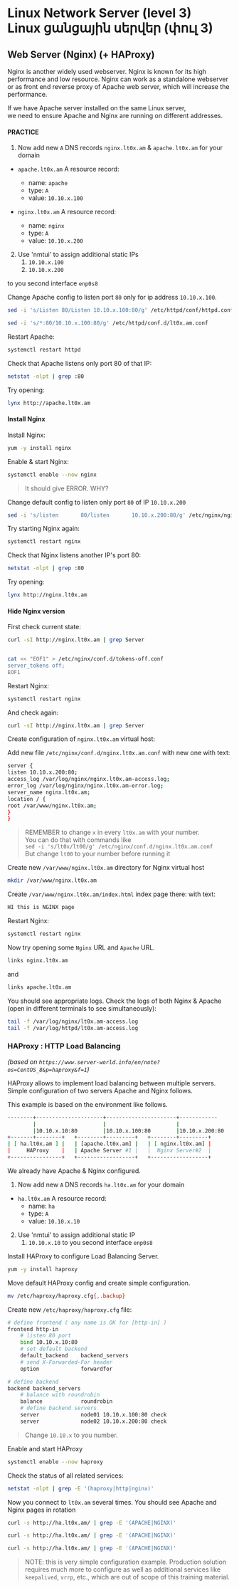 # Linux Network Server (level 3) <br /> Linux ցանցային սերվեր (փուլ 3)

## Web Server (Nginx) (+ HAProxy) 


Nginx is another widely used webserver. 
Nginx is known for its high performance and low resource. 
Nginx can work as a standalone webserver or as front end reverse proxy of Apache web server, which will increase the performance.

If we have Apache server installed on the same Linux server, <br>
we need to ensure Apache and Nginx are running on different addresses.


#### PRACTICE

1. Now add new `A` DNS records `nginx.lt0x.am` &  `apache.lt0x.am` for your domain 

* `apache.lt0x.am` A resource record:
  * name:   `apache` 
  * type:   `A` 
  * value:  `10.10.x.100`

* `nginx.lt0x.am` A resource record:
  * name:   `nginx` 
  * type:   `A` 
  * value:  `10.10.x.200`

 
2. Use 'nmtui' to assign additional static IPs 
   1. `10.10.x.100` 
   2. `10.10.x.200` 

to you second interface `enp0s8` 




Change Apache config to listen port `80` only for ip address `10.10.x.100`. 

```bash
sed -i 's/Listen 80/Listen 10.10.x.100:80/g' /etc/httpd/conf/httpd.conf
```

```bash
sed -i 's/*:80/10.10.x.100:80/g' /etc/httpd/conf.d/lt0x.am.conf
```

Restart Apache:
```bash
systemctl restart httpd
```

Check that Apache listens only port 80 of that IP: 
```bash
netstat -nlpt | grep :80
```

Try opening: 
```bash
lynx http://apache.lt0x.am
```


#### Install Nginx

Install Nginx:  
```bash
yum -y install nginx
```

Enable & start Nginx: 
```bash
systemctl enable --now nginx
```

> It should give ERROR. WHY?


Change default config to listen only port `80` of IP `10.10.x.200`

```bash
sed -i 's/listen       80/listen       10.10.x.200:80/g' /etc/nginx/nginx.conf
```

Try starting Nginx again: 
```bash
systemctl restart nginx
```

Check that Nginx listens another IP's port 80: 
```bash
netstat -nlpt | grep :80
```

Try opening: 
```bash
lynx http://nginx.lt0x.am
```


#### Hide Nginx version

First check current state:

```bash
curl -sI http://nginx.lt0x.am | grep Server
```

```bash

cat << "EOF1" > /etc/nginx/conf.d/tokens-off.conf
server_tokens off;
EOF1

```

Restart Nginx: 
```bash
systemctl restart nginx
```

And check again:
```bash
curl -sI http://nginx.lt0x.am | grep Server
```



Create configuration of `nginx.lt0x.am` virtual host:

Add new file `/etc/nginx/conf.d/nginx.lt0x.am.conf`
with new one with text:

```bash
server {
listen 10.10.x.200:80;
access_log /var/log/nginx/nginx.lt0x.am-access.log;
error_log /var/log/nginx/nginx.lt0x.am-error.log;
server_name nginx.lt0x.am;
location / {
root /var/www/nginx.lt0x.am;
}
}
```

> REMEMBER to change `x` in every `lt0x.am` with your number.<br>
> You can do that with commands like<br>
> `sed -i 's/lt0x/lt00/g' /etc/nginx/conf.d/nginx.lt0x.am.conf`<br>
> But change `lt00` to your number before running it


Create new `/var/www/nginx.lt0x.am` directory for Nginx virtual host

```bash
mkdir /var/www/nginx.lt0x.am
```

Create `/var/www/nginx.lt0x.am/index.html` index page there:
with text:
```bash
HI this is NGINX page
```

Restart Nginx: 

```bash
systemctl restart nginx
```

Now try opening some `Nginx` URL and `Apache` URL. 
```bash
links nginx.lt0x.am
```

and

```bash
links apache.lt0x.am
```

You should see appropriate logs.
Check the logs of both Nginx & Apache (open in different terminals to see simultaneously): 
```bash
tail -f /var/log/nginx/lt0x.am-access.log
tail -f /var/log/httpd/lt0x.am-access.log
```

### HAProxy : HTTP Load Balancing
_(based on `https://www.server-world.info/en/note?os=CentOS_8&p=haproxy&f=1`)_
	
HAProxy allows to implement load balancing between multiple servers. <br>
Simple configuration of two servers Apache and Nginx follows.

This example is based on the environment like follows.
```bash
--------+---------------------+----------------------+------------
        |                     |                      |
        |10.10.x.10:80        |10.10.x.100:80        |10.10.x.200:80
+-------+--------+   +--------+---------+   +--------+---------+
| [ ha.lt0x.am ] |   | [apache.lt0x.am] |   | [ nginx.lt0x.am] |
|     HAProxy    |   | Apache Server #1 |   |  Nginx Server#2  |
+----------------+   +------------------+   +------------------+

```

We already have Apache & Nginx configured.


1. Now add new `A` DNS records `ha.lt0x.am` for your domain 

* `ha.lt0x.am` A resource record:
  * name:   `ha` 
  * type:   `A` 
  * value:  `10.10.x.10`
  
2. Use 'nmtui' to assign additional static IP
   1. `10.10.x.10` 
to you second interface `enp0s8` 

Install HAProxy to configure Load Balancing Server.

```bash
yum -y install haproxy
```

Move default HAProxy config and create simple configuration.

```bash
mv /etc/haproxy/haproxy.cfg{,.backup}
```

Create new `/etc/haproxy/haproxy.cfg` file:
```bash
# define frontend ( any name is OK for [http-in] )
frontend http-in
    # listen 80 port
    bind 10.10.x.10:80
    # set default backend
    default_backend    backend_servers
    # send X-Forwarded-For header
    option             forwardfor

# define backend
backend backend_servers
    # balance with roundrobin
    balance            roundrobin
    # define backend servers
    server             node01 10.10.x.100:80 check
    server             node02 10.10.x.200:80 check

```

> Change `10.10.x` to you number.

Enable and start HAProxy
```bash
systemctl enable --now haproxy
```

Check the status of all related services:
```bash
netstat -nlpt | grep -E '(haproxy|http|nginx)'
```

Now you connect to `lt0x.am` several times. 
You should see Apache and Nginx pages in rotation

```bash
curl -s http://ha.lt0x.am/ | grep -E '(APACHE|NGINX)'
```

```bash
curl -s http://ha.lt0x.am/ | grep -E '(APACHE|NGINX)'
```

```bash
curl -s http://ha.lt0x.am/ | grep -E '(APACHE|NGINX)'
```


> NOTE: this is very simple configuration example. Production solution requires much more to configure as well as
> additional services like `keepalived`, `vrrp`, etc., which are out of scope of this training material.
